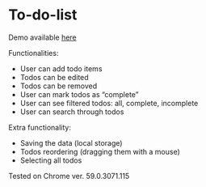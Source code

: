 # To-do-list
Demo available [here](https://bulipol.github.io/To-do-list/index.html)

Functionalities:
-	User can add todo items
-	Todos can be edited
-	Todos can be removed
-	User can mark todos as “complete”
-	User can see filtered todos: all, complete, incomplete
-	User can search through todos

Extra functionality: 
-	Saving the data (local storage)
-	Todos reordering (dragging them with a mouse)
-	Selecting all todos

Tested on Chrome ver. 59.0.3071.115
